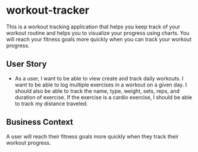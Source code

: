 # workout-tracker

This is a workout tracking application that helps you keep track of your workout routine and helps you to visualize your progress using charts. You will reach your fitness goals more quickly when you can track your workout progress.

## User Story

* As a user, I want to be able to view create and track daily workouts. I want to be able to log multiple exercises in a workout on a given day. I should also be able to track the name, type, weight, sets, reps, and duration of exercise. If the exercise is a cardio exercise, I should be able to track my distance traveled.

## Business Context

A user will reach their fitness goals more quickly when they track their workout progress.